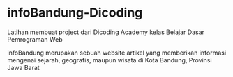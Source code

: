 # infoBandung-Dicoding
Latihan membuat project dari Dicoding Academy
kelas Belajar Dasar Pemrograman Web

infoBandung merupakan sebuah website artikel yang memberikan informasi mengenai sejarah, geografis, maupun wisata di Kota Bandung, Provinsi Jawa Barat
